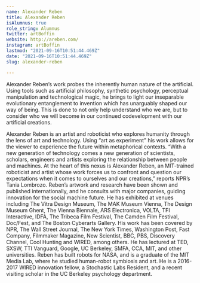 ```yaml
---
name: Alexander Reben
title: Alexander Reben
isAlumnus: true
role_string: Alumnus
twitter: artBoffin
website: http://areben.com/
instagram: artBoffin
lastmod: "2021-09-16T10:51:44.469Z"
date: "2021-09-16T10:51:44.469Z"
slug: alexander-reben

---
```

Alexander Reben’s work probes the inherently human nature of the artificial. Using tools such as artificial philosophy, synthetic psychology, perceptual manipulation and technological magic, he brings to light our inseparable evolutionary entanglement to invention which has unarguably shaped our way of being. This is done to not only help understand who we are, but to consider who we will become in our continued codevelopment with our artificial creations.

Alexander Reben is an artist and roboticist who explores humanity through the lens of art and technology. Using “art as experiment” his work allows for the viewer to experience the future within metaphorical contexts. “With a new generation of technology comes a new generation of scientists, scholars, engineers and artists exploring the relationship between people and machines. At the heart of this nexus is Alexander Reben, an MIT-trained roboticist and artist whose work forces us to confront and question our expectations when it comes to ourselves and our creations,” reports NPR’s Tania Lombrozo. Reben’s artwork and research have been shown and published internationally, and he consults with major companies, guiding innovation for the social machine future. He has exhibited at venues including The Vitra Design Museum, The MAK Museum Vienna, The Design Museum Ghent, The Vienna Biennale, ARS Electronica, VOLTA, TFI Interactive, IDFA, The Tribeca Film Festival, The Camden Film Festival, Doc/Fest, and The Boston Cyberarts Gallery. His work has been covered by NPR, The Wall Street Journal, The New York Times, Washington Post, Fast Company, Filmmaker Magazine, New Scientist, BBC, PBS, Discovery Channel, Cool Hunting and WIRED, among others. He has lectured at TED, SXSW, TTI Vanguard, Google, UC Berkeley, SMFA, CCA, MIT, and other universities. Reben has built robots for NASA, and is a graduate of the MIT Media Lab, where he studied human-robot symbiosis and art. He is a 2016-2017 WIRED innovation fellow, a Stochastic Labs Resident, and a recent visiting scholar in the UC Berkeley psychology department.